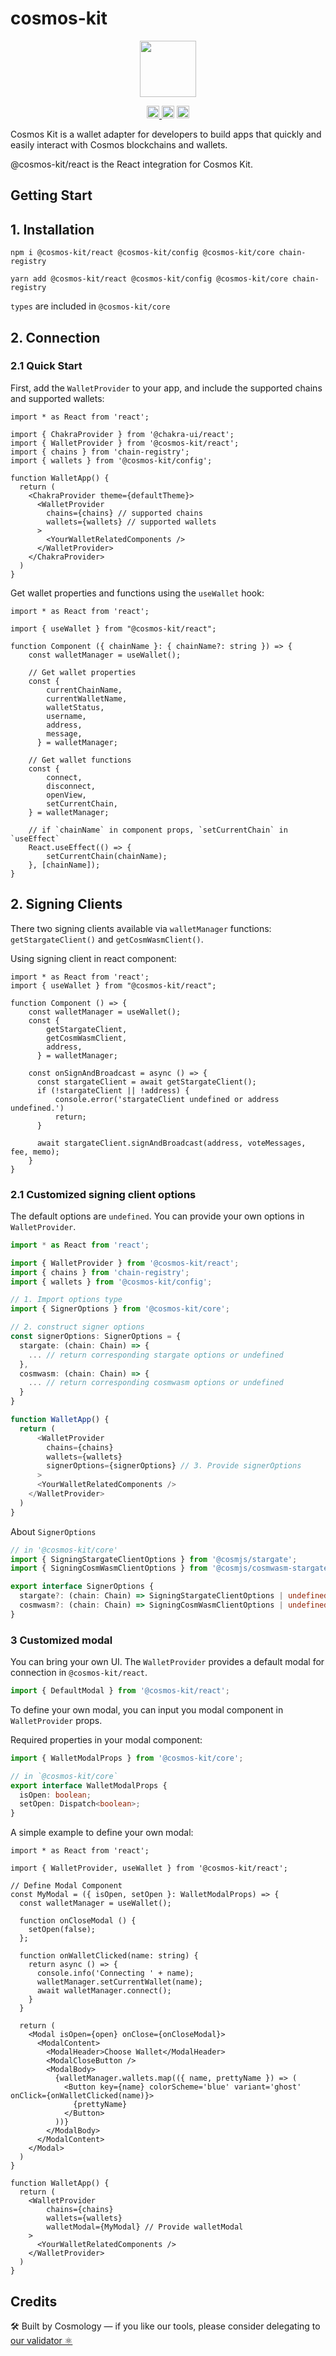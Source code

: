 # cosmos-kit

<p align="center" width="100%">
    <img height="90" src="https://user-images.githubusercontent.com/545047/190171432-5526db8f-9952-45ce-a745-bea4302f912b.svg" />
</p>

<p align="center" width="100%">
  <a href="https://github.com/cosmology-tech/cosmos-kit/actions/workflows/run-tests.yml">
    <img height="20" src="https://github.com/cosmology-tech/cosmos-kit/actions/workflows/run-tests.yml/badge.svg" />
  </a>
   <a href="https://github.com/cosmology-tech/cosmos-kit/blob/main/packages/core/LICENSE"><img height="20" src="https://img.shields.io/badge/license-BSD%203--Clause%20Clear-blue.svg"></a>
   <a href="https://www.npmjs.com/package/@cosmos-kit/react"><img height="20" src="https://img.shields.io/github/package-json/v/cosmology-tech/cosmos-kit?filename=packages%2Freact%2Fpackage.json"></a>
</p>

Cosmos Kit is a wallet adapter for developers to build apps that quickly and easily interact with Cosmos blockchains and wallets.

@cosmos-kit/react is the React integration for Cosmos Kit.

## Getting Start

## 1. Installation

```cli
npm i @cosmos-kit/react @cosmos-kit/config @cosmos-kit/core chain-registry
```
```cli
yarn add @cosmos-kit/react @cosmos-kit/config @cosmos-kit/core chain-registry
```

`types` are included in `@cosmos-kit/core`

## 2. Connection
### 2.1 Quick Start

First, add the `WalletProvider` to your app, and include the supported chains and supported wallets:

```tsx
import * as React from 'react';

import { ChakraProvider } from '@chakra-ui/react';
import { WalletProvider } from '@cosmos-kit/react';
import { chains } from 'chain-registry';
import { wallets } from '@cosmos-kit/config';

function WalletApp() {
  return (
    <ChakraProvider theme={defaultTheme}>
      <WalletProvider
        chains={chains} // supported chains
        wallets={wallets} // supported wallets
      >
        <YourWalletRelatedComponents />
      </WalletProvider>
    </ChakraProvider>
  )
}
```

Get wallet properties and functions using the `useWallet` hook:

```tsx
import * as React from 'react';

import { useWallet } from "@cosmos-kit/react";

function Component ({ chainName }: { chainName?: string }) => {
    const walletManager = useWallet();

    // Get wallet properties
    const {
        currentChainName, 
        currentWalletName, 
        walletStatus, 
        username, 
        address, 
        message,
      } = walletManager;

    // Get wallet functions
    const { 
        connect, 
        disconnect, 
        openView,
        setCurrentChain,
    } = walletManager;

    // if `chainName` in component props, `setCurrentChain` in `useEffect`
    React.useEffect(() => {
        setCurrentChain(chainName);
    }, [chainName]);
}
```
## 2. Signing Clients

There two signing clients available via `walletManager` functions: `getStargateClient()` and `getCosmWasmClient()`.

Using signing client in react component:

```tsx
import * as React from 'react';
import { useWallet } from "@cosmos-kit/react";

function Component () => {
    const walletManager = useWallet();
    const {
        getStargateClient,
        getCosmWasmClient,
        address,
      } = walletManager;

    const onSignAndBroadcast = async () => {
      const stargateClient = await getStargateClient();
      if (!stargateClient || !address) {
          console.error('stargateClient undefined or address undefined.')
          return;
      }

      await stargateClient.signAndBroadcast(address, voteMessages, fee, memo);
    }
}
```

### 2.1 Customized signing client options

The default options are `undefined`. You can provide your own options in `WalletProvider`.

```ts
import * as React from 'react';

import { WalletProvider } from '@cosmos-kit/react';
import { chains } from 'chain-registry';
import { wallets } from '@cosmos-kit/config';

// 1. Import options type
import { SignerOptions } from '@cosmos-kit/core';

// 2. construct signer options
const signerOptions: SignerOptions = {
  stargate: (chain: Chain) => {
    ... // return corresponding stargate options or undefined
  },
  cosmwasm: (chain: Chain) => {
    ... // return corresponding cosmwasm options or undefined
  }
}

function WalletApp() {
  return (
      <WalletProvider
        chains={chains}
        wallets={wallets}
        signerOptions={signerOptions} // 3. Provide signerOptions
      >
      <YourWalletRelatedComponents />
    </WalletProvider>
  )
}
```

About `SignerOptions`

```ts
// in '@cosmos-kit/core'
import { SigningStargateClientOptions } from '@cosmjs/stargate';
import { SigningCosmWasmClientOptions } from '@cosmjs/cosmwasm-stargate';

export interface SignerOptions {
  stargate?: (chain: Chain) => SigningStargateClientOptions | undefined;
  cosmwasm?: (chain: Chain) => SigningCosmWasmClientOptions | undefined;
}
```

### 3 Customized modal

You can bring your own UI. The `WalletProvider` provides a default modal for connection in `@cosmos-kit/react`.

```ts
import { DefaultModal } from '@cosmos-kit/react';
```

To define your own modal, you can input you modal component in `WalletProvider` props.

Required properties in your modal component:

```ts
import { WalletModalProps } from '@cosmos-kit/core';

// in `@cosmos-kit/core`
export interface WalletModalProps {
  isOpen: boolean;
  setOpen: Dispatch<boolean>;
}
```

A simple example to define your own modal:

```tsx
import * as React from 'react';

import { WalletProvider, useWallet } from '@cosmos-kit/react';

// Define Modal Component
const MyModal = ({ isOpen, setOpen }: WalletModalProps) => {
  const walletManager = useWallet();

  function onCloseModal () {
    setOpen(false);
  };

  function onWalletClicked(name: string) {
    return async () => {
      console.info('Connecting ' + name);
      walletManager.setCurrentWallet(name);
      await walletManager.connect();
    }
  }

  return (
    <Modal isOpen={open} onClose={onCloseModal}>
      <ModalContent>
        <ModalHeader>Choose Wallet</ModalHeader>
        <ModalCloseButton />
        <ModalBody>
          {walletManager.wallets.map(({ name, prettyName }) => (
            <Button key={name} colorScheme='blue' variant='ghost' onClick={onWalletClicked(name)}>
              {prettyName}
            </Button>
          ))}
        </ModalBody>
      </ModalContent>
    </Modal>
  )
}

function WalletApp() {
  return (
    <WalletProvider 
        chains={chains}
        wallets={wallets}
        walletModal={MyModal} // Provide walletModal
    >
      <YourWalletRelatedComponents />
    </WalletProvider>
  )
}
```

## Credits

🛠 Built by Cosmology — if you like our tools, please consider delegating to [our validator ⚛️](https://cosmology.tech/validator)
